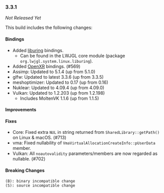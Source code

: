 ### 3.3.1

_Not Released Yet_

This build includes the following changes:

#### Bindings

- Added [liburing](https://github.com/axboe/liburing) bindings.
    * Can be found in the LWJGL core module (package `org.lwjgl.system.linux.liburing`).
- Added [OpenXR](https://www.khronos.org/openxr/) bindings. (#569)
- Assimp: Updated to 5.1.4 (up from 5.1.0)
- glfw: Updated to latest 3.3.6 (up from 3.3.5)
- meshoptimizer: Updated to 0.17 (up from 0.16)
- Nuklear: Updated to 4.09.4 (up from 4.09.0)
- Vulkan: Updated to 1.2.203 (up from 1.2.198)
    * Includes MoltenVK 1.1.6 (up from 1.1.5)

#### Improvements

#### Fixes

- Core: Fixed extra `NUL` in string returned from `SharedLibrary::getPath()` on Linux & macOS. (#713)
- vma: Fixed nullability of `VmaVirtualAllocationCreateInfo::pUserData` member.
- Vulkan: All `noautovalidity` parameters/members are now regarded as nullable. (#702)

#### Breaking Changes

```
(B): binary incompatible change
(S): source incompatible change
```
